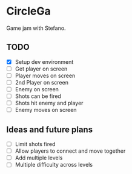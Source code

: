 # CircleGa

Game jam with Stefano.

## TODO

- [x] Setup dev environment
- [ ] Get player on screen
- [ ] Player moves on screen
- [ ] 2nd Player on screen
- [ ] Enemy on screen
- [ ] Shots can be fired
- [ ] Shots hit enemy and player
- [ ] Enemy moves on screen

## Ideas and future plans

- [ ] Limit shots fired
- [ ] Allow players to connect and move together
- [ ] Add multiple levels
- [ ] Multiple difficulty across levels